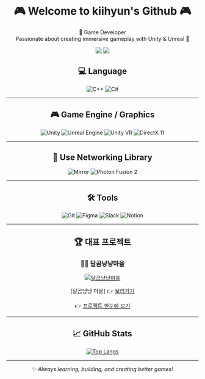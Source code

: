 <h1 align="center">🎮 Welcome to kiihyun's Github 🎮</h1>

<p align="center">
  🚀 Game Developer <br>
  Passionate about creating immersive gameplay with Unity & Unreal 🚀
</p>

<p align="center">
  <a href="https://fooa.tistory.com/"><img src="https://img.shields.io/badge/Blog-FF5722?style=flat&logo=dev.to&logoColor=white"/></a>
  <a href="mailto:kihyun084209@gmail.com"><img src="https://img.shields.io/badge/Email-0078D4?style=flat&logo=microsoftoutlook&logoColor=white"/></a>
</p>

<div align="center">
  
## 💻 Language

![C++](https://img.shields.io/badge/C++-00599C?style=for-the-badge&logo=c%2B%2B&logoColor=white)
![C#](https://img.shields.io/badge/C%23-239120?style=for-the-badge&logo=c-sharp&logoColor=white)

---

## 🎮 Game Engine / Graphics

![Unity](https://img.shields.io/badge/Unity-000000?style=for-the-badge&logo=unity&logoColor=white)
![Unreal Engine](https://img.shields.io/badge/Unreal-313131?style=for-the-badge&logo=unrealengine&logoColor=white)
![Unity VR](https://img.shields.io/badge/Unity%20VR-000000?style=for-the-badge&logo=unity&logoColor=white)
![DirectX 11](https://img.shields.io/badge/DirectX11-0082C9?style=for-the-badge)

---

## 🔌 Use Networking Library

![Mirror](https://img.shields.io/badge/Mirror-FF69B4?style=for-the-badge)
![Photon Fusion 2](https://img.shields.io/badge/Photon%20Fusion2-0082C9?style=for-the-badge)

---

## 🛠 Tools

![Git](https://img.shields.io/badge/Git-F05032?style=for-the-badge&logo=git&logoColor=white)
![Figma](https://img.shields.io/badge/Figma-F24E1E?style=for-the-badge&logo=figma&logoColor=white)
![Slack](https://img.shields.io/badge/Slack-4A154B?style=for-the-badge&logo=slack&logoColor=white)
![Notion](https://img.shields.io/badge/Notion-000000?style=for-the-badge&logo=notion&logoColor=white)


---
## 🏆 대표 프로젝트

### 🐻🐱 달곰냥냥마을
[![달곰냥냥마을](https://github.com/user-attachments/assets/f1c860cc-8c82-4632-922b-3d31477ddd5f)](https://github.com/kiihyun/DalgomMeowMeow)

 [달곰냥냥 마을] 👉 [보러가기](https://github.com/kiihyun/Unity_Project_Dalgom)

👉 [프로젝트 한눈에 보기](#)

---

## 📈 GitHub Stats



[![Top Langs](https://github-readme-stats.vercel.app/api/top-langs/?username=kiihyun&layout=compact)](https://github.com/anuraghazra/github-readme-stats)

---

✨ *Always learning, building, and creating better games!*
</div>
